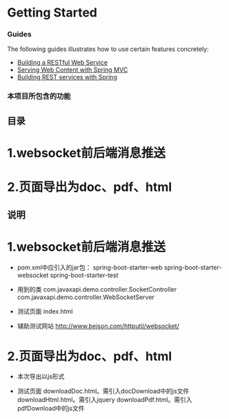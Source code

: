# Getting Started

### Guides
The following guides illustrates how to use certain features concretely:

* [Building a RESTful Web Service](https://spring.io/guides/gs/rest-service/)
* [Serving Web Content with Spring MVC](https://spring.io/guides/gs/serving-web-content/)
* [Building REST services with Spring](https://spring.io/guides/tutorials/bookmarks/)

### 本项目所包含的功能
## 目录
# 1.websocket前后端消息推送
# 2.页面导出为doc、pdf、html

## 说明
# 1.websocket前后端消息推送
* pom.xml中应引入的jar包：
    spring-boot-starter-web
    spring-boot-starter-websocket
    spring-boot-starter-test
  
* 用到的类
    com.javaxapi.demo.controller.SocketController
    com.javaxapi.demo.controller.WebSocketServer
    
* 测试页面
    index.html
    
* 辅助测试网站
    http://www.bejson.com/httputil/websocket/
    
# 2.页面导出为doc、pdf、html
* 本次导出以js形式

* 测试页面
    downloadDoc.html。需引入docDownload中的js文件
    downloadHtml.html。需引入jquery
    downloadPdf.html。需引入pdfDownload中的js文件
